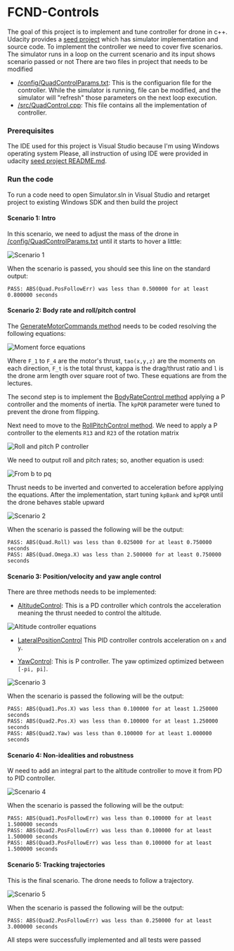 # FCND-Controls


The goal of this project is to implement and tune controller for drone in c++.
Udacity provides a [seed project](https://github.com/udacity/FCND-Controls-CPP) which has simulator implementation and source code.
To implement the controller we need to cover five scenarios. The simulator runs in a loop on the current scenario and its input shows scenario passed or not
There are two files in project that needs to be modified

- [/config/QuadControlParams.txt](./config/QuadControlParams.txt): This is the configuarion file  for the controller. While the simulator is running, file can be modified, and the simulator will "refresh" those parameters on the next loop execution.
- [/src/QuadControl.cpp](./src/QuadControl.cpp):  This file contains all the implementation of controller.

### Prerequisites

The IDE used for this project is Visual Studio  because I'm using Windows operating system Please, all instruction of using IDE were provided in udacity [seed project README.md](https://github.com/udacity/FCND-Controls-CPP).

### Run the code

To run a code need to open Simulator.sln in Visual Studio and retarget project to existing Windows SDK and then build the project

#### Scenario 1: Intro

In this scenario, we need to adjust the mass of the drone in [/config/QuadControlParams.txt](./config/QuadControlParams.txt) until it starts to hover a little:

![Scenario 1](./images/scenario1.gif)


When the scenario is passed, you should see this line on the standard output:

```
PASS: ABS(Quad.PosFollowErr) was less than 0.500000 for at least 0.800000 seconds
```

#### Scenario 2: Body rate and roll/pitch control

The [GenerateMotorCommands method](./src/QuadControl.cpp) needs to be coded resolving the following equations:

![Moment force equations](./images/moments_force_eq.gif)

Where  `F_1` to `F_4` are the motor's thrust, `tao(x,y,z)` are the moments on each direction, `F_t` is the total thrust, kappa is the drag/thrust ratio and `l` is the drone arm length over square root of two. These equations are from the  lectures.

The second step is to implement the [BodyRateControl method](./src/QuadControl.cpp) applying a P controller and the moments of inertia. The `kpPQR` parameter were tuned to prevent the drone from flipping.

Next need to move to the [RollPitchControl method](./src/QuadControl.cpp). We need to apply a P controller to the elements `R13` and `R23` of the rotation matrix

![Roll and pitch P controller](./images/roll_pitch_p_controller.gif)

We need to output roll and pitch rates; so, another equation is used:

![From b to pq](./images/roll_pitch_from_b_to_pq.gif)

Thrust needs to be inverted and converted to acceleration before applying the equations. After the implementation, start tuning `kpBank` and `kpPQR` until the drone behaves stable upward

![Scenario 2](./images/scenario2.gif)


When the scenario is passed the following will be the output:

```
PASS: ABS(Quad.Roll) was less than 0.025000 for at least 0.750000 seconds
PASS: ABS(Quad.Omega.X) was less than 2.500000 for at least 0.750000 seconds
```

#### Scenario 3: Position/velocity and yaw angle control

There are three methods needs to be implemented:

- [AltitudeControl](./src/QuadControl.cpp): This is a PD controller which controls the acceleration meaning the thrust needed to control the altitude.

![Altitude controller equations](./images/altitude_eq.gif)

- [LateralPositionControl](./src/QuadControl.cpp) This  PID controller controls acceleration on `x` and `y`.

- [YawControl](./src/QuadControl.cpp): This is P controller. The yaw optimized optimized  between `[-pi, pi]`.


![Scenario 3](./images/scenario3.gif)

When the scenario is passed the following will be the output:

```
PASS: ABS(Quad1.Pos.X) was less than 0.100000 for at least 1.250000 seconds
PASS: ABS(Quad2.Pos.X) was less than 0.100000 for at least 1.250000 seconds
PASS: ABS(Quad2.Yaw) was less than 0.100000 for at least 1.000000 seconds
```

#### Scenario 4: Non-idealities and robustness

W need to add an integral part to the altitude controller to move it from PD to PID controller.

![Scenario 4](./images/scenario4.gif)


When the scenario is passed the following will be the output:

```
PASS: ABS(Quad1.PosFollowErr) was less than 0.100000 for at least 1.500000 seconds
PASS: ABS(Quad2.PosFollowErr) was less than 0.100000 for at least 1.500000 seconds
PASS: ABS(Quad3.PosFollowErr) was less than 0.100000 for at least 1.500000 seconds
```

#### Scenario 5: Tracking trajectories

This is the final  scenario. The drone needs to follow a trajectory. 

![Scenario 5](./images/scenario5.gif)

When the scenario is passed the following will be the output:

```
PASS: ABS(Quad2.PosFollowErr) was less than 0.250000 for at least 3.000000 seconds
```

All steps were successfully implemented and all tests were passed
